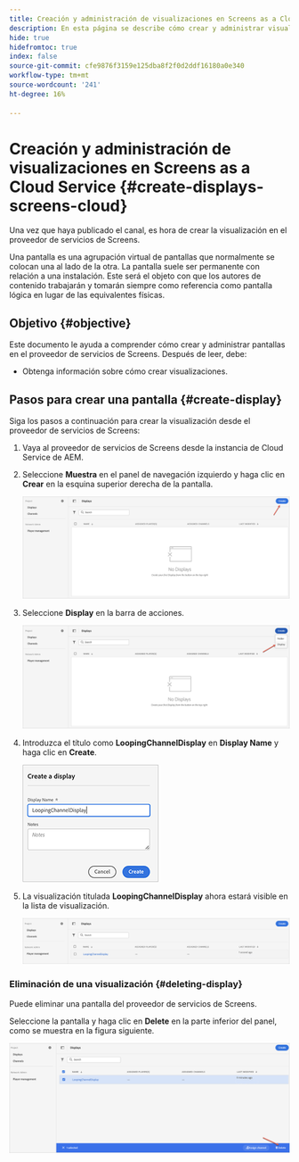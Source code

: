 ```yaml
---
title: Creación y administración de visualizaciones en Screens as a Cloud Service
description: En esta página se describe cómo crear y administrar visualizaciones en Screens como Cloud Service.
hide: true
hidefromtoc: true
index: false
source-git-commit: cfe9876f3159e125dba8f2f0d2ddf16180a0e340
workflow-type: tm+mt
source-wordcount: '241'
ht-degree: 16%

---
```



# Creación y administración de visualizaciones en Screens as a Cloud Service {#create-displays-screens-cloud}

Una vez que haya publicado el canal, es hora de crear la visualización en el proveedor de servicios de Screens.

Una pantalla es una agrupación virtual de pantallas que normalmente se colocan una al lado de la otra. La pantalla suele ser permanente con relación a una instalación. Este será el objeto con que los autores de contenido trabajarán y tomarán siempre como referencia como pantalla lógica en lugar de las equivalentes físicas.

## Objetivo {#objective}

Este documento le ayuda a comprender cómo crear y administrar pantallas en el proveedor de servicios de Screens. Después de leer, debe:

* Obtenga información sobre cómo crear visualizaciones.

## Pasos para crear una pantalla {#create-display}

Siga los pasos a continuación para crear la visualización desde el proveedor de servicios de Screens:

1. Vaya al proveedor de servicios de Screens desde la instancia de Cloud Service de AEM.
1. Seleccione **Muestra** en el panel de navegación izquierdo y haga clic en **Crear** en la esquina superior derecha de la pantalla.

   ![image](/help/screens-cloud/assets/display/disp-1.png)

1. Seleccione **Display** en la barra de acciones.

   ![image](/help/screens-cloud/assets/display/disp-2.png)

1. Introduzca el título como **LoopingChannelDisplay** en **Display Name** y haga clic en **Create**.

   ![image](/help/screens-cloud/assets/display/disp3.png)

1. La visualización titulada **LoopingChannelDisplay** ahora estará visible en la lista de visualización.

   ![image](/help/screens-cloud/assets/display/disp-4.png)

### Eliminación de una visualización {#deleting-display}

Puede eliminar una pantalla del proveedor de servicios de Screens.

Seleccione la pantalla y haga clic en **Delete** en la parte inferior del panel, como se muestra en la figura siguiente.

![image](/help/screens-cloud/assets/display/disp-5.png)

